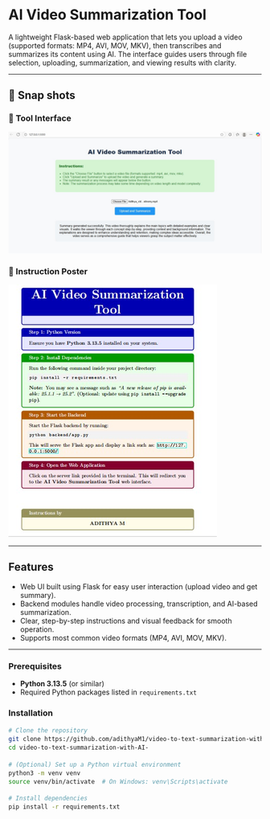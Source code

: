 #  AI Video Summarization Tool

A lightweight Flask-based web application that lets you upload a video (supported formats: MP4, AVI, MOV, MKV), then transcribes and summarizes its content using AI. The interface guides users through file selection, uploading, summarization, and viewing results with clarity.

---

## 📸 Snap shots 

### 🔹 Tool Interface
![AI Video Summarization Tool](AI_Video_Summarization_Tool.png)

### 🔹 Instruction Poster
![AI Video Summarization Instructions](AI_Video_Summarization_Instructions.png)

---

##  Features
- Web UI built using Flask for easy user interaction (upload video and get summary).
- Backend modules handle video processing, transcription, and AI-based summarization.
- Clear, step-by-step instructions and visual feedback for smooth operation.
- Supports most common video formats (MP4, AVI, MOV, MKV).

---



### Prerequisites
- **Python 3.13.5** (or similar)
- Required Python packages listed in `requirements.txt`

###  Installation
```bash
# Clone the repository
git clone https://github.com/adithyaM1/video-to-text-summarization-with-AI-.git
cd video-to-text-summarization-with-AI-

# (Optional) Set up a Python virtual environment
python3 -m venv venv
source venv/bin/activate  # On Windows: venv\Scripts\activate

# Install dependencies
pip install -r requirements.txt



